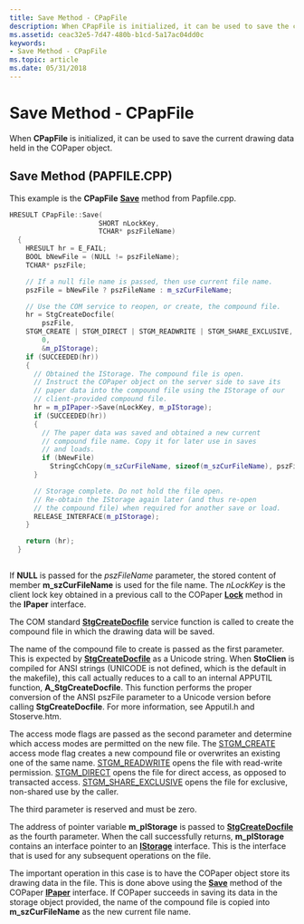 ```yaml
---
title: Save Method - CPapFile
description: When CPapFile is initialized, it can be used to save the current drawing data held in the COPaper object.
ms.assetid: ceac32e5-7d47-480b-b1cd-5a17ac04dd0c
keywords:
- Save Method - CPapFile
ms.topic: article
ms.date: 05/31/2018
---
```


# Save Method - CPapFile

When **CPapFile** is initialized, it can be used to save the current drawing data held in the COPaper object.

## Save Method (PAPFILE.CPP)

This example is the **CPapFile** [**Save**](ipaper--save.md) method from Papfile.cpp.


```C++
HRESULT CPapFile::Save(
                      SHORT nLockKey,
                      TCHAR* pszFileName)
  {
    HRESULT hr = E_FAIL;
    BOOL bNewFile = (NULL != pszFileName);
    TCHAR* pszFile;

    // If a null file name is passed, then use current file name.
    pszFile = bNewFile ? pszFileName : m_szCurFileName;

    // Use the COM service to reopen, or create, the compound file.
    hr = StgCreateDocfile(
        pszFile,
    STGM_CREATE | STGM_DIRECT | STGM_READWRITE | STGM_SHARE_EXCLUSIVE,
        0,
        &m_pIStorage);
    if (SUCCEEDED(hr))
    {
      // Obtained the IStorage. The compound file is open.
      // Instruct the COPaper object on the server side to save its
      // paper data into the compound file using the IStorage of our
      // client-provided compound file.
      hr = m_pIPaper->Save(nLockKey, m_pIStorage);
      if (SUCCEEDED(hr))
      {
        // The paper data was saved and obtained a new current 
        // compound file name. Copy it for later use in saves 
        // and loads.
        if (bNewFile)
          StringCchCopy(m_szCurFileName, sizeof(m_szCurFileName), pszFileName);
      }

      // Storage complete. Do not hold the file open.
      // Re-obtain the IStorage again later (and thus re-open
      // the compound file) when required for another save or load.
      RELEASE_INTERFACE(m_pIStorage);
    }

    return (hr);
  }
  
```



If **NULL** is passed for the *pszFileName* parameter, the stored content of member **m\_szCurFileName** is used for the file name. The *nLockKey* is the client lock key obtained in a previous call to the COPaper [**Lock**](ipaper-methods.md) method in the **IPaper** interface.

The COM standard [**StgCreateDocfile**](/windows/desktop/api/coml2api/nf-coml2api-stgcreatedocfile) service function is called to create the compound file in which the drawing data will be saved.

The name of the compound file to create is passed as the first parameter. This is expected by [**StgCreateDocfile**](/windows/desktop/api/coml2api/nf-coml2api-stgcreatedocfile) as a Unicode string. When **StoClien** is compiled for ANSI strings (UNICODE is not defined, which is the default in the makefile), this call actually reduces to a call to an internal APPUTIL function, **A\_StgCreateDocfile**. This function performs the proper conversion of the ANSI pszFile parameter to a Unicode version before calling **StgCreateDocfile**. For more information, see Apputil.h and Stoserve.htm.

The access mode flags are passed as the second parameter and determine which access modes are permitted on the new file. The [STGM\_CREATE](stgm-constants.md) access mode flag creates a new compound file or overwrites an existing one of the same name. [STGM\_READWRITE](stgm-constants.md) opens the file with read-write permission. [STGM\_DIRECT](stgm-constants.md) opens the file for direct access, as opposed to transacted access. [STGM\_SHARE\_EXCLUSIVE](stgm-constants.md) opens the file for exclusive, non-shared use by the caller.

The third parameter is reserved and must be zero.

The address of pointer variable **m\_pIStorage** is passed to [**StgCreateDocfile**](/windows/desktop/api/coml2api/nf-coml2api-stgcreatedocfile) as the fourth parameter. When the call successfully returns, **m\_pIStorage** contains an interface pointer to an [**IStorage**](/windows/desktop/api/Objidl/nn-objidl-istorage) interface. This is the interface that is used for any subsequent operations on the file.

The important operation in this case is to have the COPaper object store its drawing data in the file. This is done above using the [**Save**](ipaper--save.md) method of the COPaper [**IPaper**](ipaper-methods.md) interface. If COPaper succeeds in saving its data in the storage object provided, the name of the compound file is copied into **m\_szCurFileName** as the new current file name.

 

 




